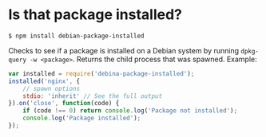 # Is that package installed?

```
$ npm install debian-package-installed
```

Checks to see if a package is installed on a Debian system by running `dpkg-query -w <package>`.  Returns the child process that was spawned.  Example:

```javascript
var installed = require('debina-package-installed');
installed('nginx', {
	// spawn options
	stdio: 'inherit' // See the full output
}).on('close', function(code) {
	if (code !== 0) return console.log('Package not installed');
	console.log('Package installed');
});
```
